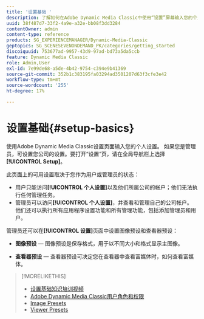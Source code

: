 ```yaml
---
title: '设置基础 '
description: 了解如何在Adobe Dynamic Media Classic中使用“设置”屏幕输入您的个人设置。 如果您是管理员，可设置您公司的设置。
uuid: 38f487d7-33f2-4a9e-a32e-bb08f3dd3284
contentOwner: admin
content-type: reference
products: SG_EXPERIENCEMANAGER/Dynamic-Media-Classic
geptopics: SG_SCENESEVENONDEMAND_PK/categories/getting_started
discoiquuid: 753677ad-9957-43d9-97ad-bd73a5da5ccb
feature: Dynamic Media Classic
role: Admin,User
exl-id: 7e99de68-a5de-4b42-9754-c394e9b41369
source-git-commit: 352b1c383195fa03294ad3501207d63f3cfe3e42
workflow-type: tm+mt
source-wordcount: '255'
ht-degree: 17%

---
```


# 设置基础{#setup-basics}

使用Adobe Dynamic Media Classic设置页面输入您的个人设置。 如果您是管理员，可设置您公司的设置。要打开“设置”页，请在全局导航栏上选择&#x200B;**[!UICONTROL Setup]**。

此页面上的可用设置取决于您作为用户或管理员的状态：

* 用户只能访问&#x200B;**[!UICONTROL 个人设置]**&#x200B;以及他们所属公司的帐户；他们无法执行任何管理任务。
* 管理员可以访问&#x200B;**[!UICONTROL 个人设置]**，并查看和管理自己的公司帐户。 他们还可以执行所有应用程序设置功能和所有管理功能，包括添加管理员和用户。

管理员还可以在&#x200B;**[!UICONTROL 设置]**&#x200B;页面中设置图像预设和查看器预设：

* **图像预设**  — 图像预设是保存格式，用于以不同大小和格式显示主图像。

* **查看器预设**  — 查看器预设可决定您在查看器中查看富媒体时，如何查看富媒体。

>[!MORELIKETHIS]
>
>* [设置基础知识培训视频](https://s7d5.scene7.com/s7viewers/html5/VideoViewer.html?videoserverurl=https://s7d5.scene7.com/is/content/&amp;emailurl=https://s7d5.scene7.com/s7/emailFriend&amp;serverUrl=https://s7d5.scene7.com/is/image/&amp;config=Scene7SharedAssets/Universal_HTML5_Video&amp;contenturl=https://s7d5.scene7.com/skins/&amp;asset=S7tutorials/573_Setup%20Basics_converted%20renamed_Getting%20Started-AVS)
>* [Adobe Dynamic Media Classic用户角色和权限](administration-setup.md#user_administration)
>* [Image Presets](application-setup.md#image_presets)
>* [Viewer Presets](application-setup.md#viewer_presets)

